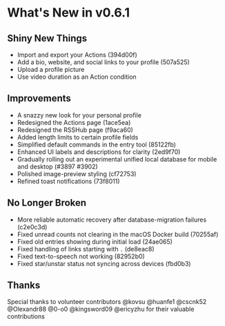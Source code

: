 # What's New in v0.6.1

## Shiny New Things

- Import and export your Actions (394d00f)
- Add a bio, website, and social links to your profile (507a525)
- Upload a profile picture
- Use video duration as an Action condition

## Improvements

- A snazzy new look for your personal profile
- Redesigned the Actions page (1ace5ea)
- Redesigned the RSSHub page (f9aca60)
- Added length limits to certain profile fields
- Simplified default commands in the entry tool (85122fb)
- Enhanced UI labels and descriptions for clarity (2ed9f70)
- Gradually rolling out an experimental unified local database for mobile and desktop (#3897 #3902)
- Polished image-preview styling (cf72753)
- Refined toast notifications (73f8011)

## No Longer Broken

- More reliable automatic recovery after database-migration failures (c2e0c3d)
- Fixed unread counts not clearing in the macOS Docker build (70255af)
- Fixed old entries showing during initial load (24ae065)
- Fixed handling of links starting with `.` (de8eac8)
- Fixed text-to-speech not working (82952b0)
- Fixed star/unstar status not syncing across devices (fbd0b3)

## Thanks

Special thanks to volunteer contributors @kovsu @huanfe1 @cscnk52 @Olexandr88 @0-o0 @kingsword09 @ericyzhu for their valuable contributions
